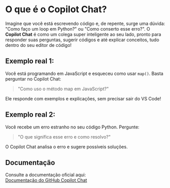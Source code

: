 # O que é o Copilot Chat?

Imagine que você está escrevendo código e, de repente, surge uma dúvida: "Como faço um loop em Python?" ou "Como conserto esse erro?". O **Copilot Chat** é como um colega super inteligente ao seu lado, pronto para responder suas perguntas, sugerir códigos e até explicar conceitos, tudo dentro do seu editor de código!

## Exemplo real 1: 
Você está programando em JavaScript e esqueceu como usar `map()`. Basta perguntar no Copilot Chat:  
> "Como uso o método map em JavaScript?"

Ele responde com exemplos e explicações, sem precisar sair do VS Code!

## Exemplo real 2:
Você recebe um erro estranho no seu código Python. Pergunte:  
> "O que significa esse erro e como resolvo?"

O Copilot Chat analisa o erro e sugere possíveis soluções.

## Documentação

Consulte a documentação oficial aqui:  
[Documentação do GitHub Copilot Chat](https://docs.github.com/pt/copilot/copilot-chat)
